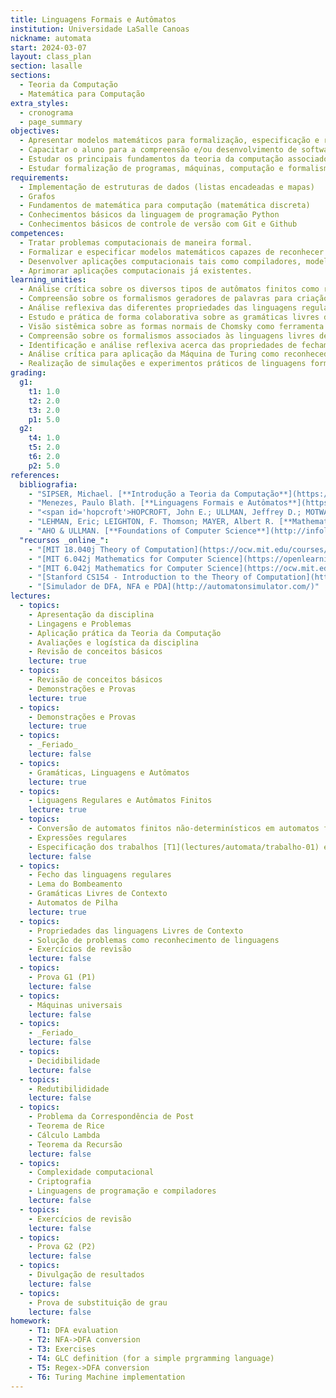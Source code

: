 ```yaml
---
title: Linguagens Formais e Autômatos
institution: Universidade LaSalle Canoas
nickname: automata
start: 2024-03-07
layout: class_plan
section: lasalle
sections:
  - Teoria da Computação
  - Matemática para Computação
extra_styles:
  - cronograma
  - page_summary
objectives:
  - Apresentar modelos matemáticos para formalização, especificação e reconhecimento de linguagens computacionais
  - Capacitar o aluno para a compreensão e/ou desenvolvimento de software básico incluindo compiladores e linguagens de programação
  - Estudar os principais fundamentos da teoria da computação associados à computabilidade e solucionabilidade de problemas
  - Estudar formalização de programas, máquinas, computação e formalismos que os definem
requirements:
  - Implementação de estruturas de dados (listas encadeadas e mapas)
  - Grafos
  - Fundamentos de matemática para computação (matemática discreta)
  - Conhecimentos básicos da linguagem de programação Python
  - Conhecimentos básicos de controle de versão com Git e Github
competences:
  - Tratar problemas computacionais de maneira formal. 
  - Formalizar e especificar modelos matemáticos capazes de reconhecer linguagens com base nos conceitos teóricos da computação.
  - Desenvolver aplicações computacionais tais como compiladores, modelagem de sistemas e linguagens de programação.
  - Aprimorar aplicações computacionais já existentes.
learning_unities:
  - Análise crítica sobre os diversos tipos de autômatos finitos como reconhecedores de linguagens.
  - Compreensão sobre os formalismos geradores de palavras para criação de uma linguagem de programação.
  - Análise reflexiva das diferentes propriedades das linguagens regulares.
  - Estudo e prática de forma colaborativa sobre as gramáticas livres de contexto, árvore de derivação e suas simplificações correlacionando e contextualizando com as fases de um compilador.
  - Visão sistêmica sobre as formas normais de Chomsky como ferramenta de padronização de geradores de linguagens.
  - Compreensão sobre os formalismos associados às linguagens livres de contexto para o seu reconhecimento com postura analítica.
  - Identificação e análise reflexiva acerca das propriedades de fechamento e lema do bombeamento das linguagens livres de contexto.
  - Análise crítica para aplicação da Máquina de Turing como reconhecedor de linguagem.
  - Realização de simulações e experimentos práticos de linguagens formais, solucionando problemas de forma individual e cooperativa.
grading:
  g1:
    t1: 1.0
    t2: 2.0
    t3: 2.0
    p1: 5.0
  g2:
    t4: 1.0
    t5: 2.0
    t6: 2.0
    p2: 5.0
references:
  bibliografia:
    - "SIPSER, Michael. [**Introdução a Teoria da Computação**](https://integrada.minhabiblioteca.com.br/#/books/9788522108862/){:target='_blank'}. Cengage Learning. 2015"
    - "Menezes, Paulo Blath. [**Linguagens Formais e Autômatos**](https://integrada.minhabiblioteca.com.br/reader/books/9788577807994){:_target='_blank'}. 6<sup>a</sup> ed. Bookman, 2011."
    - "<span id='hopcroft'>HOPCROFT, John E.; ULLMAN, Jeffrey D.; MOTWANI, Rajeev</span>. **Introdução à Teoria de Autômatos, Linguagens e Computação**. Tradução da 2<sup>a</sup> Ed. Elsevier, 2002."
    - "LEHMAN, Eric; LEIGHTON, F. Thomson; MAYER, Albert R. [**Mathematics for Computer Science**](https://ocw.mit.edu/courses/6-042j-mathematics-for-computer-science-spring-2015/mit6_042js15_textbook.pdf). MIT. 2015"
    - "AHO & ULLMAN. [**Foundations of Computer Science**](http://infolab.stanford.edu/~ullman/focs.html) - fora de catálogo."
  "recursos _online_":
    - "[MIT 18.040j Theory of Computation](https://ocw.mit.edu/courses/18-404j-theory-of-computation-fall-2020/) - Michael Sipser"
    - "[MIT 6.042j Mathematics for Computer Science](https://openlearninglibrary.mit.edu/courses/course-v1:OCW+6.042J+2T2019/course/) - _Unit 1 - Proofs_ (2019)"
    - "[MIT 6.042j Mathematics for Computer Science](https://ocw.mit.edu/courses/6-042j-mathematics-for-computer-science-fall-2010/) - Inclui video aulas (2010)"
    - "[Stanford CS154 - Introduction to the Theory of Computation](https://www.youtube.com/playlist?list=PLjG2IDGftWft9Y11xC0sfgeT5jyTJqB-i) - Omer Reingold (2020)"
    - "[Simulador de DFA, NFA e PDA](http://automatonsimulator.com/)"
lectures:
  - topics:
    - Apresentação da disciplina
    - Lingagens e Problemas
    - Aplicação prática da Teoria da Computação
    - Avaliações e logística da disciplina
    - Revisão de conceitos básicos
    lecture: true
  - topics:
    - Revisão de conceitos básicos
    - Demonstrações e Provas
    lecture: true
  - topics:
    - Demonstrações e Provas
    lecture: true
  - topics:
    - _Feriado_
    lecture: false
  - topics:
    - Gramáticas, Linguagens e Autômatos
    lecture: true
  - topics:
    - Liguagens Regulares e Autômatos Finitos
    lecture: true
  - topics:
    - Conversão de automatos finitos não-determinísticos em automatos finitos determinísticos
    - Expressões regulares
    - Especificação dos trabalhos [T1](lectures/automata/trabalho-01) e [T2](lectures/automata/trabalho-02).
    lecture: false 
  - topics:
    - Fecho das linguagens regulares
    - Lema do Bombeamento
    - Gramáticas Livres de Contexto
    - Automatos de Pilha
    lecture: true
  - topics:
    - Propriedades das linguagens Livres de Contexto
    - Solução de problemas como reconhecimento de linguagens
    - Exercícios de revisão
    lecture: false
  - topics:
    - Prova G1 (P1)
    lecture: false
  - topics:
    - Máquinas universais
    lecture: false
  - topics:
    - _Feriado_
    lecture: false
  - topics:
    - Decidibilidade
    lecture: false
  - topics:
    - Redutibilididade
    lecture: false
  - topics:
    - Problema da Correspondência de Post
    - Teorema de Rice
    - Cálculo Lambda
    - Teorema da Recursão
    lecture: false
  - topics:
    - Complexidade computacional
    - Criptografia
    - Linguagens de programação e compiladores
    lecture: false
  - topics:
    - Exercícios de revisão
    lecture: false
  - topics:
    - Prova G2 (P2)
    lecture: false
  - topics:
    - Divulgação de resultados
    lecture: false
  - topics:
    - Prova de substituição de grau
    lecture: false
homework:
    - T1: DFA evaluation
    - T2: NFA->DFA conversion
    - T3: Exercises
    - T4: GLC definition (for a simple prgramming language)
    - T5: Regex->DFA conversion
    - T6: Turing Machine implementation
---
```

